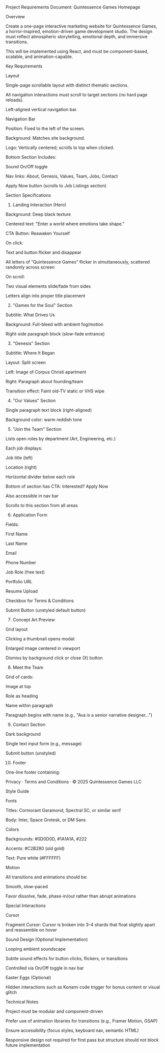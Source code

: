 Project Requirements Document: Quintessence Games Homepage

Overview

Create a one-page interactive marketing website for Quintessence Games, a horror-inspired, emotion-driven game development studio. The design must reflect atmospheric storytelling, emotional depth, and immersive transitions.

This will be implemented using React, and must be component-based, scalable, and animation-capable.

Key Requirements

Layout

Single-page scrollable layout with distinct thematic sections.

All navigation interactions must scroll to target sections (no hard page reloads).

Left-aligned vertical navigation bar.

Navigation Bar

Position: Fixed to the left of the screen.

Background: Matches site background.

Logo: Vertically centered; scrolls to top when clicked.

Bottom Section Includes:

Sound On/Off toggle

Nav links: About, Genesis, Values, Team, Jobs, Contact

Apply Now button (scrolls to Job Listings section)

Section Specifications

1. Landing Interaction (Hero)

Background: Deep black texture

Centered text: "Enter a world where emotions take shape."

CTA Button: Reawaken Yourself

On click:

Text and button flicker and disappear

All letters of “Quintessence Games” flicker in simultaneously, scattered randomly across screen

On scroll:

Two visual elements slide/fade from sides

Letters align into proper title placement

2. "Games for the Soul" Section

Subtitle: What Drives Us

Background: Full-bleed with ambient fog/motion

Right-side paragraph block (slow-fade entrance)

3. "Genesis" Section

Subtitle: Where It Began

Layout: Split screen

Left: Image of Corpus Christi apartment

Right: Paragraph about founding/team

Transition effect: Faint old-TV static or VHS wipe

4. "Our Values" Section

Single paragraph text block (right-aligned)

Background color: warm reddish tone

5. "Join the Team" Section

Lists open roles by department (Art, Engineering, etc.)

Each job displays:

Job title (left)

Location (right)

Horizontal divider below each role

Bottom of section has CTA: Interested? Apply Now

Also accessible in nav bar

Scrolls to this section from all areas

6. Application Form

Fields:

First Name

Last Name

Email

Phone Number

Job Role (free text)

Portfolio URL

Resume Upload

Checkbox for Terms & Conditions

Submit Button (unstyled default button)

7. Concept Art Preview

Grid layout

Clicking a thumbnail opens modal:

Enlarged image centered in viewport

Dismiss by background click or close (X) button

8. Meet the Team

Grid of cards:

Image at top

Role as heading

Name within paragraph

Paragraph begins with name (e.g., "Ava is a senior narrative designer...")

9. Contact Section

Dark background

Single text input form (e.g., message)

Submit button (unstyled)

10. Footer

One-line footer containing:

Privacy · Terms and Conditions · © 2025 Quintessence Games LLC

Style Guide

Fonts

Titles: Cormorant Garamond, Spectral SC, or similar serif

Body: Inter, Space Grotesk, or DM Sans

Colors

Backgrounds: #0D0D0D, #1A1A1A, #222

Accents: #C2B280 (old gold)

Text: Pure white (#FFFFFF)

Motion

All transitions and animations should be:

Smooth, slow-paced

Favor dissolve, fade, phase-in/out rather than abrupt animations

Special Interactions

Cursor

Fragment Cursor: Cursor is broken into 3–4 shards that float slightly apart and reassemble on hover

Sound Design (Optional Implementation)

Looping ambient soundscape

Subtle sound effects for button clicks, flickers, or transitions

Controlled via On/Off toggle in nav bar

Easter Eggs (Optional)

Hidden interactions such as Konami code trigger for bonus content or visual glitch

Technical Notes

Project must be modular and component-driven

Prefer use of animation libraries for transitions (e.g., Framer Motion, GSAP)

Ensure accessibility (focus styles, keyboard nav, semantic HTML)

Responsive design not required for first pass but structure should not block future implementation

